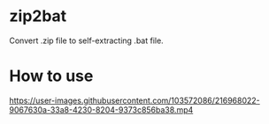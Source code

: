 # zip2bat
Convert .zip file to self-extracting .bat file.

# How to use
https://user-images.githubusercontent.com/103572086/216968022-9067630a-33a8-4230-8204-9373c856ba38.mp4


